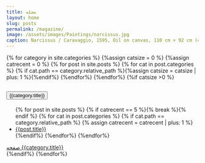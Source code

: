 ```yaml
---
title: مجله
layout: home
slug: posts
permalink: /magazine/
image: /assets/images/Paintings/narcissus.jpg
caption: Narcissus / Caravaggio, 1595, Oil on canvas, 110 cm × 92 cm (43 × 36 in), Palazzo Barberini, Rome Italy.
---
```

<div class="accordion accordion-flush mb-2" id="accordionFlushExample">
{% for category in site.categories %}
{%assign catsize = 0 %}
{%assign catrecent = 0 %}
{% for post in site.posts %}
{% for cat in post.categories %}
{% if cat.path == category.relative_path %}{%assign catsize = catsize | plus: 1 %}{%endif%}
{%endfor%}
{%endfor%}
{%if catsize >0 %}
<div class="accordion-item">
    <h2 class="accordion-header">
    <button class="accordion-button collapsed" type="button" data-bs-toggle="collapse" data-bs-target="#flush-collapse-{{category.slug}}" aria-expanded="false" aria-controls="flush-collapseOne">
        {{category.title}}
    </button>
    </h2>
    <div id="flush-collapse-{{category.slug}}" class="accordion-collapse collapse" data-bs-parent="#accordionFlushExample">
    <div class="accordion-body">
        <ul class="list-group list-group-flush">
        {% for post in site.posts %}
        {% if catrecent  == 5 %}{% break %}{% endif %} 
        {% for cat in post.categories %}
        {% if cat.path == category.relative_path %}
        {% assign catrecent = catrecent | plus: 1 %}
        <li class="list-group-item small"><a href="{{post.url}}" class="text-reset">{{post.title}}</a><span class="float-end text-muted persianDate" data-timestamp="{{post.date | date: '%s'}}"></span></li>
        {%endif%}
        {%endfor%}
        {%endfor%}
        </ul>
        <a href="{{category.url}}" class="float-end small text-danger strong mt-2">صفحه {{category.title}} <i class="bi bi-caret-left-fill"></i></a><br>
    </div>
    </div>
</div>
{%endif%}
{%endfor%}
</div>
